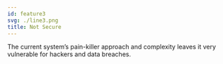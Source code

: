 ```yaml
---
id: feature3
svg: ./line3.png
title: Not Secure
---
```


The current system’s pain-killer approach and complexity leaves it very vulnerable for hackers and data breaches.
